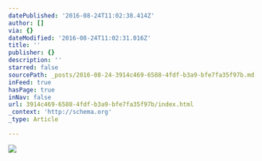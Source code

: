 ```yaml
---
datePublished: '2016-08-24T11:02:38.414Z'
author: []
via: {}
dateModified: '2016-08-24T11:02:31.016Z'
title: ''
publisher: {}
description: ''
starred: false
sourcePath: _posts/2016-08-24-3914c469-6588-4fdf-b3a9-bfe7fa35f97b.md
inFeed: true
hasPage: true
inNav: false
url: 3914c469-6588-4fdf-b3a9-bfe7fa35f97b/index.html
_context: 'http://schema.org'
_type: Article

---
```

![](https://the-grid-user-content.s3-us-west-2.amazonaws.com/ae8d2d5f-e788-4c67-a4dc-7a13139bbadf.jpg)
